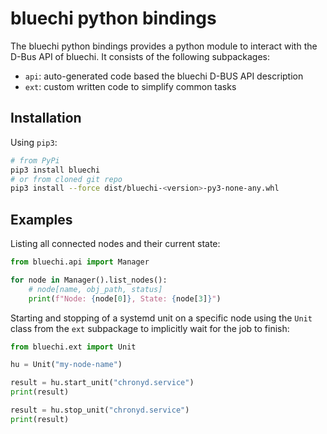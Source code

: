 # bluechi python bindings

The bluechi python bindings provides a python module to interact with the D-Bus API of bluechi. It consists of the following
subpackages:

- `api`: auto-generated code based the bluechi D-BUS API description
- `ext`: custom written code to simplify common tasks

## Installation

Using `pip3`:

```sh
# from PyPi
pip3 install bluechi
# or from cloned git repo
pip3 install --force dist/bluechi-<version>-py3-none-any.whl 
```

## Examples

Listing all connected nodes and their current state:

```python
from bluechi.api import Manager

for node in Manager().list_nodes():
    # node[name, obj_path, status]
    print(f"Node: {node[0]}, State: {node[3]}")
```

Starting and stopping of a systemd unit on a specific node using the `Unit` class from the `ext` subpackage to
implicitly wait for the job to finish:

```python
from bluechi.ext import Unit

hu = Unit("my-node-name")

result = hu.start_unit("chronyd.service")
print(result)

result = hu.stop_unit("chronyd.service")
print(result)
```
